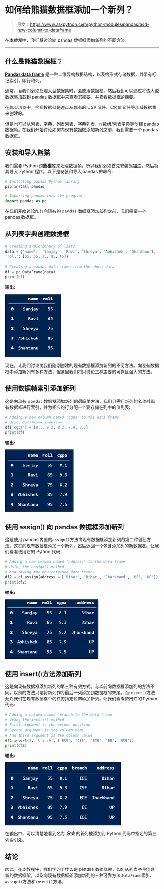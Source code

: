 # 如何给熊猫数据框添加一个新列？

> 原文：<https://www.askpython.com/python-modules/pandas/add-new-column-to-dataframe>

在本教程中，我们将讨论向 pandas 数据框添加新列的不同方法。

* * *

## **什么是熊猫数据框？**

**[Pandas data frame](https://www.askpython.com/python-modules/pandas/conditionally-grouping-values)** 是一种二维异构数据结构，以表格形式存储数据，并带有标记索引，即行和列。

通常，当我们必须处理大型数据集时，会使用数据框，然后我们可以通过将该大型数据集加载到 pandas 数据框中来查看其摘要，并查看数据框的摘要。

在现实场景中，熊猫数据框是通过从现有的 CSV 文件、Excel 文件等加载数据集来创建的。

但是也可以从[列表](https://www.askpython.com/python/difference-between-python-list-vs-array)、[字典](https://www.askpython.com/python/dictionary/python-dictionary-dict-tutorial)、列表列表、字典列表、n 数组/列表字典等创建 pandas 数据帧。在我们开始讨论如何向现有数据框添加新列之前，我们需要一个 pandas 数据框。

## **安装和导入熊猫**

我们需要 Python 的**熊猫**库来处理数据帧，所以我们必须首先安装[熊猫库](https://www.askpython.com/python-modules/pandas/python-pandas-module-tutorial)，然后将其导入 Python 程序。以下是安装和导入 pandas 的命令:

```py
# Installing pandas Python library
pip install pandas

```

```py
# Importing pandas into the program
import pandas as pd

```

在我们开始讨论如何向现有的 pandas 数据框添加新列之前，我们需要一个 pandas 数据框。

## **从列表字典创建数据框**

```py
# Creating a dictionary of lists
data = {'name': ['Sanjay', 'Ravi', 'Shreya', 'Abhishek', 'Shantanu'],
'roll': [55, 65, 75, 85, 95]}

# Creating a pandas data frame from the above data
df = pd.DataFrame(data)
print(df)

```

**输出:**

![New Dataframe](img/63aa80683927fc960b5ee3c85afd97e3.png)

现在，让我们讨论向我们刚刚创建的现有数据框添加新列的不同方法。向现有数据框中添加新列有多种方法，但这里我们将只讨论三种主要的可靠且强大的方法。

## **使用数据帧索引添加新列**

这是向现有 pandas 数据框添加新列的最简单方法，我们只需用新列的名称对现有数据框进行索引，并为相应的行分配一个要存储在列中的值列表:

```py
# Adding a new column named 'cgpa' to the data frame
# Using DataFrame indexing
df['cgpa'] = [8.1, 9.3, 8.2, 7.9, 7.5]
print(df)

```

**输出:**

![Add Col Df Index](img/13bba2d70fe53a75ef5ff5d470eaaa69.png)

## **使用 assign()** 向 pandas 数据框添加新列

这是使用 pandas 内置的`assign()`方法向现有数据框添加新列的第二种健壮方法。这将向现有数据框添加一个新列，然后返回一个包含添加列的新数据框。让我们看看使用它的 Python 代码:

```py
# Adding a new column named 'address' to the data frame
# Using the assign() method
# And saving the new returned data frame
df2 = df.assign(address = ['Bihar', 'Bihar', 'Jharkhand', 'UP', 'UP'])
print(df2)

```

**输出:**

![Add column using assign()](img/49f979698f408c10cfb933d33e0b8d50.png)

## **使用 insert()方法添加新列**

这是向现有数据框添加新列的第三种有效方式。与以前向数据框添加列的方法不同，以前的方法只是将新列作为最后一列添加到数据框的末尾，而`insert()`方法允许我们在现有数据框中的任何指定位置添加新列。让我们看看使用它的 Python 代码:

```py
# Adding a column named 'branch'to the data frame
# Using the insert() method
# First argument is the column position
# Second argument is the column name
# And third argument is the column value
df2.insert(3, 'branch', ['ECE', 'CSE', 'ECE', 'EE', 'ECE'])
print(df2)

```

**输出:**

![Add column using insert()](img/3c2a13c9ad29c470a66a269c1a7cd6d1.png)

在输出中，可以清楚地看到名为 ***分支*** 的新列被添加到 Python 代码中指定的第三列索引处。

## **结论**

因此，在本教程中，我们学习了什么是 pandas 数据框架，如何从列表字典创建新的数据框架，以及向现有数据框架添加新列的三种可靠方法:`DataFrame`索引、`assign()`方法和`insert()`方法。